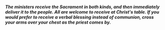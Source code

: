 ##### The ministers receive the Sacrament in both kinds, and then immediately deliver it to the people. All are welcome to receive at Christ's table. If you would prefer to receive a verbal blessing instead of communion, cross your arms over your chest as the priest comes by.
